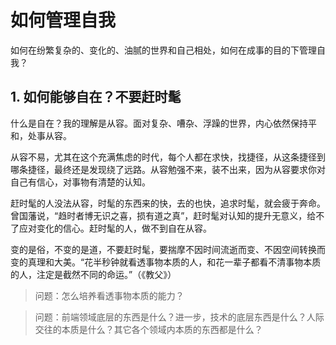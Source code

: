 # 如何管理自我

如何在纷繁复杂的、变化的、油腻的世界和自己相处，如何在成事的目的下管理自我？

## 1. 如何能够自在？不要赶时髦

什么是自在？我的理解是从容。面对复杂、嘈杂、浮躁的世界，内心依然保持平和，处事从容。

从容不易，尤其在这个充满焦虑的时代，每个人都在求快，找捷径，从这条捷径到哪条捷径，最终还是发现绕了远路。从容勉强不来，装不出来，因为从容要求你对自己有信心，对事物有清楚的认知。

赶时髦的人没法从容，时髦的东西来的快，去的也快，追求时髦，就会疲于奔命。曾国藩说，“趋时者博无识之喜，损有道之真”，赶时髦对认知的提升无意义，给不了应对变化的信心。赶时髦的人，做不到自在从容。

变的是俗，不变的是道，不要赶时髦，要揣摩不因时间流逝而变、不因空间转换而变的真理和大美。“花半秒钟就看透事物本质的人，和花一辈子都看不清事物本质的人，注定是截然不同的命运。”（《教父》）

> 问题：怎么培养看透事物本质的能力？

> 问题：前端领域底层的东西是什么？进一步，技术的底层东西是什么？人际交往的本质是什么？其它各个领域内本质的东西都是什么？




